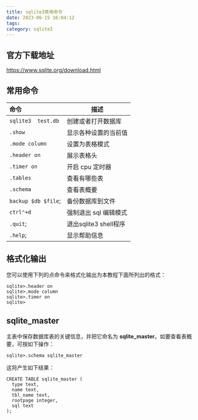 ```yaml
---
title: sqlite3常用命令
date: 2023-06-15 16:04:12
tags:
category: sqlite3
---
```




## 官方下载地址

https://www.sqlite.org/download.html

<!-- more --> 

## 常用命令

| 命令                           | 描述                   |
| :----------------------------- | ---------------------- |
| `sqlite3  test.db`             | 创建或者打开数据库     |
| `.show`                        | 显示各种设置的当前值   |
| `.mode column`                 | 设置为表格模式         |
| `.header on`                   | 展示表格头             |
| `.timer on`                    | 开启 cpu 定时器        |
| `.tables`                      | 查看有哪些表           |
| `.schema`                      | 查看表概要             |
| `backup $db $file`;            | 备份数据库到文件       |
| `ctrl⌃+d`                     | 强制退出 sql 编辑模式  |
| `.quit`;                       | 退出sqlite3 shell程序  |
| `.help`;                       | 显示帮助信息  |

<!-- more -->

## 格式化输出

您可以使用下列的点命令来格式化输出为本教程下面所列出的格式：

```
sqlite>.header on
sqlite>.mode column
sqlite>.timer on
sqlite>
```



## sqlite_master

主表中保存数据库表的关键信息，并把它命名为 **sqlite_master**。如要查看表概要，可按如下操作：

```
sqlite>.schema sqlite_master
```

这将产生如下结果：

```
CREATE TABLE sqlite_master (
  type text,
  name text,
  tbl_name text,
  rootpage integer,
  sql text
);
```

